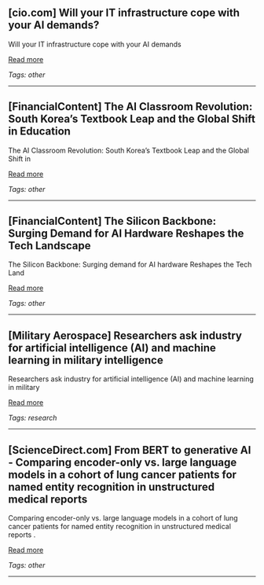 ## [cio.com] Will your IT infrastructure cope with your AI demands?

Will your IT infrastructure cope with your AI demands

[Read more](https://www.cio.com/article/4074719/will-your-it-infrastructure-cope-with-your-ai-demands.html)

_Tags: other_

---
## [FinancialContent] The AI Classroom Revolution: South Korea’s Textbook Leap and the Global Shift in Education

The AI Classroom Revolution: South Korea’s Textbook Leap and the Global Shift in

[Read more](https://markets.financialcontent.com/stocks/article/tokenring-2025-10-17-the-ai-classroom-revolution-south-koreas-textbook-leap-and-the-global-shift-in-education?Language=spanish)

_Tags: other_

---
## [FinancialContent] The Silicon Backbone: Surging Demand for AI Hardware Reshapes the Tech Landscape

The Silicon Backbone: Surging demand for AI hardware Reshapes the Tech Land

[Read more](https://markets.financialcontent.com/stocks/article/tokenring-2025-10-15-the-silicon-backbone-surging-demand-for-ai-hardware-reshapes-the-tech-landscape)

_Tags: other_

---
## [Military Aerospace] Researchers ask industry for artificial intelligence (AI) and machine learning in military intelligence

Researchers ask industry for artificial intelligence (AI) and machine learning in military

[Read more](https://www.militaryaerospace.com/computers/article/55284332/artificial-intelligence-ai-and-machine-learning-in-military-intelligence)

_Tags: research_

---
## [ScienceDirect.com] From BERT to generative AI - Comparing encoder-only vs. large language models in a cohort of lung cancer patients for named entity recognition in unstructured medical reports

Comparing encoder-only vs. large language models in a cohort of lung cancer patients for named entity recognition in unstructured medical reports .

[Read more](https://www.sciencedirect.com/science/article/pii/S0010482525010169)

_Tags: other_

---
